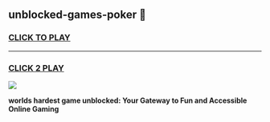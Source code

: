 
## unblocked-games-poker 👋
<h3>
<a href="https://premium.freeplayer.one?title=unblocked-games-poker&ref=14F">CLICK TO PLAY</a></h3>
<hr>

<h3>
<a href="https://premium.freeplayer.one?title=unblocked-games-poker&ref=14F">CLICK 2 PLAY</a>
  
</h3>

<a href="https://premium.freeplayer.one?title=unblocked-games-poker&ref=12F/"><img src="https://clearcache.store/games.png"></a>


**worlds hardest game unblocked: Your Gateway to Fun and Accessible Online Gaming**
